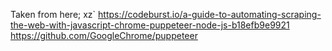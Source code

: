 Taken from here;
xz`
https://codeburst.io/a-guide-to-automating-scraping-the-web-with-javascript-chrome-puppeteer-node-js-b18efb9e9921
https://github.com/GoogleChrome/puppeteer